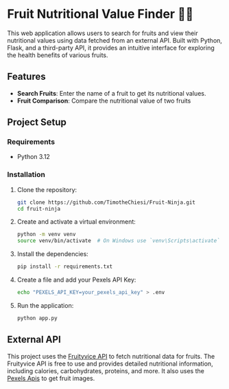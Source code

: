 # Fruit Nutritional Value Finder 🍎🍌

This web application allows users to search for fruits and view their nutritional values using data fetched from an external API. Built with Python, Flask, and a third-party API, it provides an intuitive interface for exploring the health benefits of various fruits.

## Features
- **Search Fruits**: Enter the name of a fruit to get its nutritional values.
- **Fruit Comparison**: Compare the nutritional value of two fruits

## Project Setup

### Requirements
- Python 3.12

### Installation
1. Clone the repository:
    ```sh
    git clone https://github.com/TimotheChiesi/Fruit-Ninja.git
    cd fruit-ninja
    ```

2. Create and activate a virtual environment:
    ```sh
    python -m venv venv
    source venv/bin/activate  # On Windows use `venv\Scripts\activate`
    ```

3. Install the dependencies:
    ```sh
    pip install -r requirements.txt
    ```

4. Create a  file and add your Pexels API Key:
    ```sh
    echo "PEXELS_API_KEY=your_pexels_api_key" > .env
    ```

5. Run the application:
    ```sh
    python app.py
    ```

## External API
This project uses the [Fruityvice API](https://www.fruityvice.com/) to fetch nutritional data for fruits. The Fruityvice API is free to use and provides detailed nutritional information, including calories, carbohydrates, proteins, and more.
It also uses the [Pexels Apis](https://www.pexels.com/) to get fruit images.